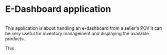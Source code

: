 <h1>E-Dashboard application</h1>
<br>
This application is about handling an e-dashboard from a seller's POV it can be very useful for inventory management and displaying the available products.

This

